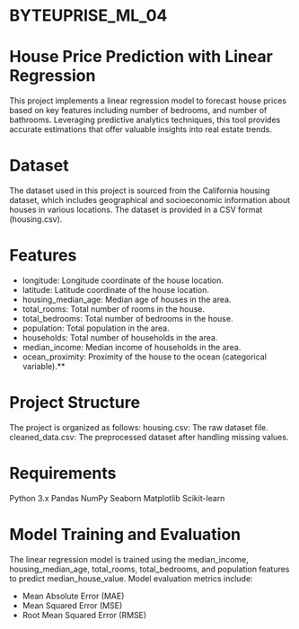 # BYTEUPRISE_ML_04
# House Price Prediction with Linear Regression

This project implements a linear regression model to forecast house prices based on key features including  number of bedrooms, and number of bathrooms. Leveraging predictive analytics techniques, this tool provides accurate estimations that offer valuable insights into real estate trends.

# **Dataset**
The dataset used in this project is sourced from the California housing dataset, which includes geographical and socioeconomic information about houses in various locations. The dataset is provided in a CSV format (housing.csv).

# **Features**
* longitude: Longitude coordinate of the house location.
* latitude: Latitude coordinate of the house location.
* housing_median_age: Median age of houses in the area.
* total_rooms: Total number of rooms in the house.
* total_bedrooms: Total number of bedrooms in the house.
* population: Total population in the area.
* households: Total number of households in the area.
* median_income: Median income of households in the area.
* ocean_proximity: Proximity of the house to the ocean (categorical variable).**

# **Project Structure**
The project is organized as follows:
housing.csv: The raw dataset file.
cleaned_data.csv: The preprocessed dataset after handling missing values.

# **Requirements**
Python 3.x
Pandas
NumPy
Seaborn
Matplotlib
Scikit-learn

# **Model Training and Evaluation**
The linear regression model is trained using the median_income, housing_median_age, total_rooms, total_bedrooms, and population features to predict median_house_value. Model evaluation metrics include:
* Mean Absolute Error (MAE)
* Mean Squared Error (MSE)
* Root Mean Squared Error (RMSE)
